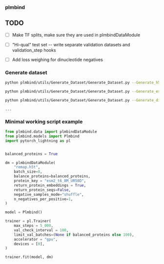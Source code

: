 ### plmbind

## TODO
- [ ] Make TF splits, make sure they are used in plmbindDataModule
- [ ] "Hi-qual" test set -- write separate validation datasets and validation_step hooks
- [ ] Add loss weighing for dinucleotide negatives



### Generate dataset

```bash
python plmbind/utils/Generate_Dataset/Generate_Dataset.py --Generate_h5t --original_bed_file remap2022_crm_macs2_hg38_v1_0.bed --genome_file hg38.2bit --h5t_file remap.h5t

python plmbind/utils/Generate_Dataset/Generate_Dataset.py --Generate_esm2_embeddings --h5t_file remap.h5t --embeddings_model facebook/esm2_t6_8M_UR50D --used_GPU 0

python plmbind/utils/Generate_Dataset/Generate_Dataset.py --Generate_dinucl_shuffled_neg --h5t_file remap.h5t

...
```


### Minimal working script example

```python
from plmbind.data import plmbindDataModule
from plmbind.models import Plmbind
import pytorch_lightning as pl


balanced_proteins = True

dm = plmbindDataModule(
    "remap.h5t",
    batch_size=8,
    balance_proteins=balanced_proteins,
    protein_key = "esm2_t6_8M_UR50D",
    return_protein_embeddings = True,
    return_protein_seqs=False,
    negative_samples_mode="shuffle",
    n_negatives_per_positive=1,
)

model = Plmbind()

trainer = pl.Trainer(
    max_steps = 5_000,
    val_check_interval = 100,
    limit_val_batches=(None if balanced_proteins else 100), 
    accelerator = "gpu", 
    devices = [0],
)

trainer.fit(model, dm)
```